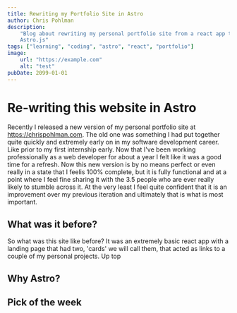 ```yaml
---
title: Rewriting my Portfolio Site in Astro
author: Chris Pohlman
description:
    "Blog about rewriting my personal portfolio site from a react app to
    Astro.js"
tags: ["learning", "coding", "astro", "react", "portfolio"]
image:
    url: "https://example.com"
    alt: "test" 
pubDate: 2099-01-01
---
```

# Re-writing this website in Astro
Recently I released a new version of my personal portfolio site at https://chrispohlman.com. The old one was something I had put together quite quickly and extremely early on in my software development career. Like prior to my first internship early. Now that I've been working professionally as a web developer for about a year I felt like it was a good time for a refresh. Now this new version is by no means perfect or even really in a state that I feelis 100% complete, but it is fully functional and at a point where I feel fine sharing it with the 3.5 people who are ever really likely to stumble across it. At the very least I feel quite confident that it is an improvement over my previous iteration and ultimately that is what is most important. 
## What was it before?
So what was this site like before? It was an extremely basic react app with a landing page that had two, 'cards' we will call them, that acted as links to a couple of my personal projects. Up top 

## Why Astro?

## Pick of the week

